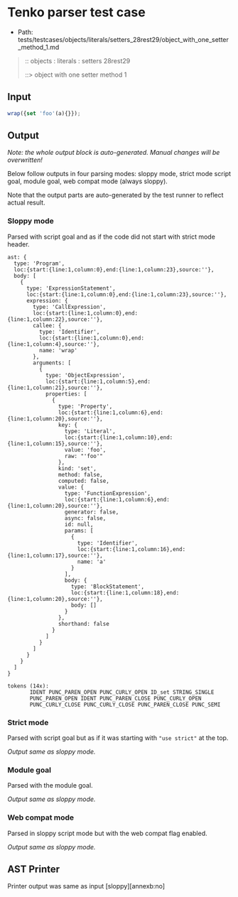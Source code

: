 # Tenko parser test case

- Path: tests/testcases/objects/literals/setters_28rest29/object_with_one_setter_method_1.md

> :: objects : literals : setters 28rest29
>
> ::> object with one setter method 1

## Input

`````js
wrap({set 'foo'(a){}});
`````

## Output

_Note: the whole output block is auto-generated. Manual changes will be overwritten!_

Below follow outputs in four parsing modes: sloppy mode, strict mode script goal, module goal, web compat mode (always sloppy).

Note that the output parts are auto-generated by the test runner to reflect actual result.

### Sloppy mode

Parsed with script goal and as if the code did not start with strict mode header.

`````
ast: {
  type: 'Program',
  loc:{start:{line:1,column:0},end:{line:1,column:23},source:''},
  body: [
    {
      type: 'ExpressionStatement',
      loc:{start:{line:1,column:0},end:{line:1,column:23},source:''},
      expression: {
        type: 'CallExpression',
        loc:{start:{line:1,column:0},end:{line:1,column:22},source:''},
        callee: {
          type: 'Identifier',
          loc:{start:{line:1,column:0},end:{line:1,column:4},source:''},
          name: 'wrap'
        },
        arguments: [
          {
            type: 'ObjectExpression',
            loc:{start:{line:1,column:5},end:{line:1,column:21},source:''},
            properties: [
              {
                type: 'Property',
                loc:{start:{line:1,column:6},end:{line:1,column:20},source:''},
                key: {
                  type: 'Literal',
                  loc:{start:{line:1,column:10},end:{line:1,column:15},source:''},
                  value: 'foo',
                  raw: "'foo'"
                },
                kind: 'set',
                method: false,
                computed: false,
                value: {
                  type: 'FunctionExpression',
                  loc:{start:{line:1,column:6},end:{line:1,column:20},source:''},
                  generator: false,
                  async: false,
                  id: null,
                  params: [
                    {
                      type: 'Identifier',
                      loc:{start:{line:1,column:16},end:{line:1,column:17},source:''},
                      name: 'a'
                    }
                  ],
                  body: {
                    type: 'BlockStatement',
                    loc:{start:{line:1,column:18},end:{line:1,column:20},source:''},
                    body: []
                  }
                },
                shorthand: false
              }
            ]
          }
        ]
      }
    }
  ]
}

tokens (14x):
       IDENT PUNC_PAREN_OPEN PUNC_CURLY_OPEN ID_set STRING_SINGLE
       PUNC_PAREN_OPEN IDENT PUNC_PAREN_CLOSE PUNC_CURLY_OPEN
       PUNC_CURLY_CLOSE PUNC_CURLY_CLOSE PUNC_PAREN_CLOSE PUNC_SEMI
`````

### Strict mode

Parsed with script goal but as if it was starting with `"use strict"` at the top.

_Output same as sloppy mode._

### Module goal

Parsed with the module goal.

_Output same as sloppy mode._

### Web compat mode

Parsed in sloppy script mode but with the web compat flag enabled.

_Output same as sloppy mode._

## AST Printer

Printer output was same as input [sloppy][annexb:no]
